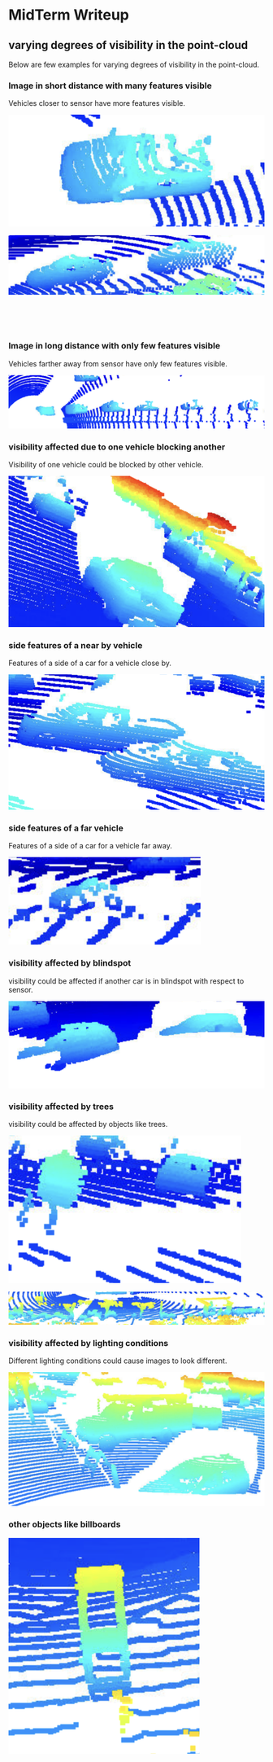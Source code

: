 # MidTerm Writeup


## varying degrees of visibility in the point-cloud

Below are few examples for varying degrees of visibility in the point-cloud.



### Image in short distance with many features visible

Vehicles closer to sensor have more features visible.

![This is an image](images/pcd_visibility_variance_too_close.png)


![This is an image](images/pcd_visibility_variance_with_top_view_angle.png)

<br>
<br>
<br>


### Image in long distance with only few features visible

Vehicles farther away from sensor have only few features visible.

![This is an image](images/pcd_visibility_variance_with_distance.png)





### visibility affected due to one vehicle blocking another

Visibility of one vehicle could be blocked by other vehicle.

![This is an image](images/pcd_visibility_variance_with_one_object_blocking_other.png)





### side features of a near by vehicle 

Features of a side of a car for a vehicle close by.

![This is an image](images/pcd_visibility_variance_side_close.png)





### side features of a far vehicle 

Features of a side of a car for a vehicle far away.

![This is an image](images/pcd_visibility_variance_side_far.png)





### visibility affected by blindspot

visibility could be affected if another car is in blindspot with respect to sensor.

![This is an image](images/pcd_visibility_variance_with_blindspot.png)





### visibility affected by trees

visibility could be affected by objects like trees.

![This is an image](images/pcd_visibility_variance_with_trees.png)



![This is an image](images/pcd_visibility_variance_with_trees_2.png)





### visibility affected by lighting conditions

Different lighting conditions could cause images to look different.

![This is an image](images/pcd_visibility_different_ligthing.png)





### other objects like billboards

![This is an image](images/pcd_visibilty_billboards.png)



